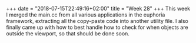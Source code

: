 +++
date = "2018-07-15T22:49:16+02:00"
title = "Week 28"
+++
This week I merged the main.cc from all various applications in the euphoria
framework, extracting all the copy-paste code into another utility file.
I also finally came up with how to best handle how to check for when objects
are outside the viewport, so that should be done soon.

